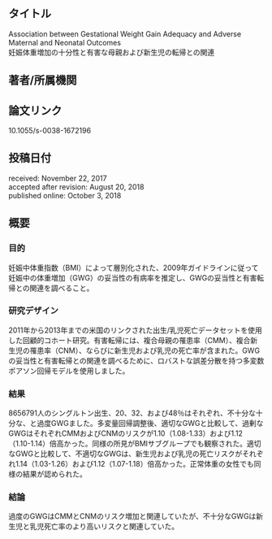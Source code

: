 ## タイトル
Association between Gestational Weight Gain Adequacy and Adverse Maternal and Neonatal Outcomes  
妊娠体重増加の十分性と有害な母親および新生児の転帰との関連

## 著者/所属機関

## 論文リンク
10.1055/s-0038-1672196

## 投稿日付
received: November 22, 2017  
accepted after revision: August 20, 2018  
published online: October 3, 2018

## 概要
### 目的
妊娠中体重指数（BMI）によって層別化された、2009年ガイドラインに従って妊娠中の体重増加（GWG）の妥当性の有病率を推定し、GWGの妥当性と有害転帰との関連を調べること。

### 研究デザイン
2011年から2013年までの米国のリンクされた出生/乳児死亡データセットを使用した回顧的コホート研究。有害転帰には、複合母親の罹患率（CMM）、複合新生児の罹患率（CNM）、ならびに新生児および乳児の死亡率が含まれた。GWGの妥当性と有害転帰との関連を調べるために、ロバストな誤差分散を持つ多変数ポアソン回帰モデルを使用しました。

### 結果
8656791人のシングルトン出生、20、32、および48％はそれぞれ、不十分な十分な、と過度GWGました。多変量回帰調整後、適切なGWGと比較して、過剰なGWGはそれぞれCMMおよびCNMのリスクが1.10（1.08-1.33）および1.12（1.10-1.14）倍高かった。同様の所見がBMIサブグループでも観察された。適切なGWGと比較して、不適切なGWGは、新生児および乳児の死亡リスクがそれぞれ1.14（1.03-1.26）および1.12（1.07-1.18）倍高かった。正常体重の女性でも同様の結果が認められた。

### 結論
過度のGWGはCMMとCNMのリスク増加と関連していたが、不十分なGWGは新生児と乳児死亡率のより高いリスクと関連していた。
